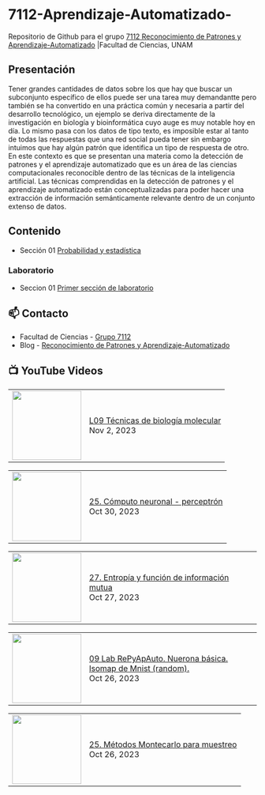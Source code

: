# 7112-Aprendizaje-Automatizado-
Repositorio de Github para el grupo   [7112 Reconocimiento de Patrones y Aprendizaje-Automatizado](https://www.fciencias.unam.mx/docencia/horarios/presentacion/347481) |Facultad de Ciencias, UNAM

## Presentación
Tener grandes cantidades de datos sobre los que hay que buscar un subconjunto específico de ellos puede ser una tarea muy demandantte pero también se ha convertido en una práctica común y necesaria a partir del desarrollo tecnológico, un ejemplo se deriva directamente de la investigación en biología y bioinformática cuyo auge es muy notable hoy en día. Lo mismo pasa con los datos de tipo texto, es imposible estar al tanto de todas las respuestas que una red social pueda tener sin embargo intuimos que hay algún patrón que identifica un tipo de respuesta de otro. En este contexto es que se presentan una materia como la detección de patrones y el aprendizaje automatizado que es un área de las ciencias computacionales reconocible dentro de las técnicas de la inteligencia artificial. Las técnicas comprendidas en la detección de patrones y el aprendizaje automatizado están conceptualizadas para poder hacer una extracción de información semánticamente relevante dentro de un conjunto extenso de datos.

## Contenido
- Sección 01  [Probabilidad y estadística](https://github.com/7122-Aprendizaje-Automatizado/7112-Aprendizaje-Automatizado-/tree/main/Secci%C3%B3n%2001%20Probabilidad%20y%20Estadistica)

### Laboratorio
- Seccion 01  [Primer sección de laboratorio](https://github.com/7122-Aprendizaje-Automatizado/7112-Aprendizaje-Automatizado-/tree/main/Secci%C3%B3n01-Laboratorio)


## 📫 Contacto
- Facultad de Ciencias - [Grupo 7112](https://www.fciencias.unam.mx/docencia/horarios/presentacion/347481)
- Blog - [Reconocimiento de Patrones y Aprendizaje-Automatizado](https://sites.google.com/view/patronesciencias/inicio)

##  📺 	YouTube Videos
<!-- BLOG-POST-LIST:START --><table><tr><td><a href="https://www.youtube.com/watch?v=969Dk6RhO0s"><img width="140px" src="https://i.ytimg.com/vi/969Dk6RhO0s/mqdefault.jpg"></a></td>
<td><a href="https://www.youtube.com/watch?v=969Dk6RhO0s">L09 Técnicas de biología molecular</a><br/>Nov 2, 2023</td></tr></table>
<table><tr><td><a href="https://www.youtube.com/watch?v=07fB68xl7F8"><img width="140px" src="https://i.ytimg.com/vi/07fB68xl7F8/mqdefault.jpg"></a></td>
<td><a href="https://www.youtube.com/watch?v=07fB68xl7F8">25. Cómputo neuronal - perceptrón</a><br/>Oct 30, 2023</td></tr></table>
<table><tr><td><a href="https://www.youtube.com/watch?v=jC_Q_qfYmN0"><img width="140px" src="https://i.ytimg.com/vi/jC_Q_qfYmN0/mqdefault.jpg"></a></td>
<td><a href="https://www.youtube.com/watch?v=jC_Q_qfYmN0">27. Entropía y función de información mutua</a><br/>Oct 27, 2023</td></tr></table>
<table><tr><td><a href="https://www.youtube.com/watch?v=4Gun_URPw_k"><img width="140px" src="https://i.ytimg.com/vi/4Gun_URPw_k/mqdefault.jpg"></a></td>
<td><a href="https://www.youtube.com/watch?v=4Gun_URPw_k">09 Lab RePyApAuto. Nuerona básica. Isomap de Mnist &lpar;random&rpar;.</a><br/>Oct 26, 2023</td></tr></table>
<table><tr><td><a href="https://www.youtube.com/watch?v=Q-BDBl8AjsU"><img width="140px" src="https://i.ytimg.com/vi/Q-BDBl8AjsU/mqdefault.jpg"></a></td>
<td><a href="https://www.youtube.com/watch?v=Q-BDBl8AjsU">25. Métodos Montecarlo para muestreo</a><br/>Oct 26, 2023</td></tr></table>
<!-- BLOG-POST-LIST:END -->

